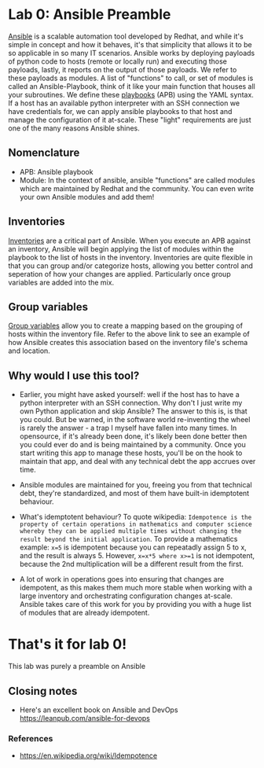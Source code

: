# Lab 0: Ansible Preamble
[Ansible](https://docs.ansible.com/ansible/latest/index.html#about-ansible) is a scalable automation tool developed by Redhat, and while it's simple in concept and how it behaves, it's that simplicity that allows it to be so applicable in so many IT scenarios.
Ansible works by deploying payloads of python code to hosts (remote or locally run) and executing those payloads, lastly, it reports on the output of those payloads. We refer to these payloads as modules.
A list of "functions" to call, or set of modules is called an Ansible-Playbook, think of it like your main function that houses all your subroutines. We define these [playbooks](https://github.com/jon-funk/ansible-labs/blob/main/labs/lab0/playbook.yaml) (APB) using the YAML syntax.
If a host has an available python interpreter with an SSH connection we have credentials for, we can apply ansible playbooks to that host and manage the configuration of it at-scale. These "light" requirements are just one of the many reasons Ansible shines.

## Nomenclature
- APB: Ansible playbook
- Module: In the context of ansible, ansible "functions" are called modules which are maintained by Redhat and the community. You can even write your own Ansible modules and add them!

## Inventories
[Inventories](https://docs.ansible.com/ansible/latest/user_guide/intro_inventory.html#inventory-basics-formats-hosts-and-groups) are a critical part of Ansible. When you execute an APB against an inventory, Ansible will begin applying the list of modules within the playbook to the list of hosts in the inventory. Inventories are quite flexible in that you can group and/or categorize hosts, allowing you better control and seperation of how your changes are applied. Particularly once group variables are added into the mix.

## Group variables
[Group variables](https://docs.ansible.com/ansible/latest/user_guide/intro_inventory.html#assigning-a-variable-to-many-machines-group-variables) allow you to create a mapping based on the grouping of hosts within the inventory file. Refer to the above link to see an example of how Ansible creates this association based on the inventory file's schema and location.

##  Why would I use this tool?
- Earlier, you might have asked yourself: well if the host has to have a python interpreter with an SSH connection. Why don't I just write my own Python application and skip Ansible? The answer to this is, is that you could. But be warned, in the software world re-inventing the wheel is rarely the answer - a trap I myself have fallen into many times. In opensource, if it's already been done, it's likely been done better then you could ever do and is being maintained by a community. Once you start writing this app to manage these hosts, you'll be on the hook to maintain that app, and deal with any technical debt the app accrues over time.

- Ansible modules are maintained for you, freeing you from that technical debt, they're standardized, and most of them have built-in idemptotent behaviour.

- What's idemptotent behaviour? To quote wikipedia: `Idempotence is the property of certain operations in mathematics and computer science whereby they can be applied multiple times without changing the result beyond the initial application`.
To provide a mathematics example: `x=5` is idempotent because you can repeatadly assign 5 to x, and the result is always 5. However, `x=x*5 where x>=1` is not idempotent, because the 2nd multiplication will be a different result from the first. 

- A lot of work in operations goes into ensuring that changes are idempotent, as this makes them much more stable when working with a large inventory and orchestrating configuration changes at-scale. Ansible takes care of this work for you by providing you with a huge list of modules that are already idempotent.

# That's it for lab 0!
This lab was purely a preamble on Ansible

## Closing notes
- Here's an excellent book on Ansible and DevOps https://leanpub.com/ansible-for-devops

### References
- https://en.wikipedia.org/wiki/Idempotence


